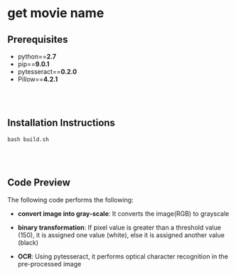  get movie name
==========

Prerequisites
------
* python==**2.7**
* pip==**9.0.1**
* pytesseract==**0.2.0**
* Pillow==**4.2.1**

<br><br/>

## Installation Instructions
```
bash build.sh
```

<br><br/>
## Code Preview

The following code performs the following:

* **convert image into gray-scale**: It converts the image(RGB) to grayscale

* **binary transformation**:  If pixel value is greater than a threshold value (150), it is assigned one value (white), else it is assigned another value (black)

* **OCR**: Using pytesseract, it performs optical character recognition in the pre-processed image

